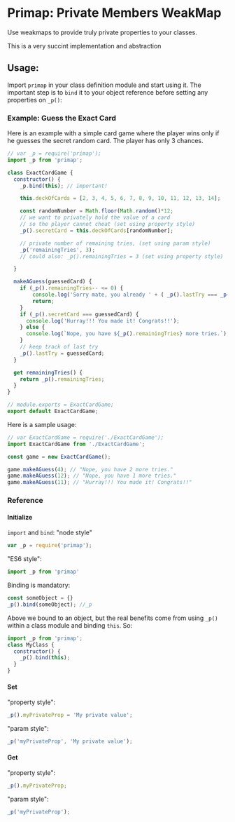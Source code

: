 # Primap: Private Members WeakMap

Use weakmaps to provide truly private properties to your classes.

This is a very succint implementation and abstraction

## Usage:
Import `primap` in your class definition module and start using it. The important step is to `bind` it to your object reference before setting any properties on `_p()`:
### Example: Guess the Exact Card 
Here is an example with a simple card game where the player wins only if he guesses the secret random card. The player has only 3 chances.
```javascript
// var _p = require('primap');
import _p from 'primap';

class ExactCardGame {
  constructor() {
    _p.bind(this); // important!

    this.deckOfCards = [2, 3, 4, 5, 6, 7, 8, 9, 10, 11, 12, 13, 14];

    const randomNumber = Math.floor(Math.random()*12;
    // we want to privately hold the value of a card
    // so the player cannot cheat (set using property style)
    _p().secretCard = this.deckOfCards[randomNumber];

    // private number of remaining tries, (set using param style)
    _p('remainingTries', 3);
    // could also: _p().remainingTries = 3 (set using property style)

  }

  makeAGuess(guessedCard) {
    if (_p().remainingTries-- <= 0) {
        console.log('Sorry mate, you already ' + ( _p().lastTry === _p().secretCard ? 'won' : 'lost'));
        return;
    }
    if (_p().secretCard === guessedCard) {
      console.log('Hurray!!! You made it! Congrats!!');
    } else {
      console.log(`Nope, you have ${_p().remainingTries} more tries.`);
    }
    // keep track of last try
    _p().lastTry = guessedCard;
  }

  get remainingTries() {
    return _p().remainingTries;
  }
}

// module.exports = ExactCardGame;
export default ExactCardGame;
```
Here is a sample usage:
```javascript
// var ExactCardGame = require('./ExactCardGame');
import ExactCardGame from './ExactCardGame';

const game = new ExactCardGame();

game.makeAGuess(4); // "Nope, you have 2 more tries."
game.makeAGuess(12); // "Nope, you have 1 more tries."
game.makeAGuess(11); // "Hurray!!! You made it! Congrats!!"
```

### Reference
#### Initialize
`import` and `bind`:
"node style"
```javascript
var _p = require('primap');
```
"ES6 style":
```javascript
import _p from 'primap'
```
Binding is mandatory:
```javascript
const someObject = {}
_p().bind(someObject); //_p
```
Above we bound to an object, but the real benefits come from using `_p()` within a class module and binding `this`. So:
```javascript
import _p from 'primap';
class MyClass {
  constructor() {
    _p().bind(this);
  }
}
```
#### Set
"property style":
```javascript
_p().myPrivateProp = 'My private value';
```
"param style":
```javascript
_p('myPrivateProp', 'My private value');
```
#### Get
"property style":
```javascript
_p().myPrivateProp;
```
"param style":
```javascript
_p('myPrivateProp');
```
